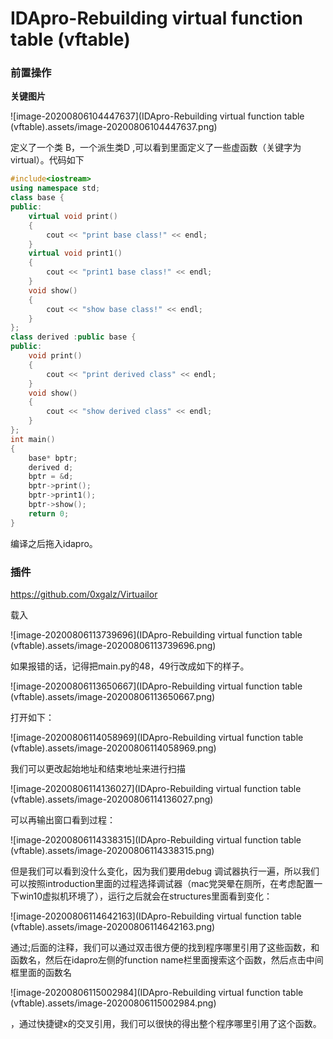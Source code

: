 # IDApro-Rebuilding virtual function table (vftable)

### 前置操作

**关键图片**

![image-20200806104447637](IDApro-Rebuilding virtual function table (vftable).assets/image-20200806104447637.png)

定义了一个类 B，一个派生类D ,可以看到里面定义了一些虚函数（关键字为virtual）。代码如下

~~~c++
#include<iostream>
using namespace std;
class base {
public:
	virtual void print()
	{
		cout << "print base class!" << endl;
	}
	virtual void print1()
	{
		cout << "print1 base class!" << endl;
	}
	void show()
	{
		cout << "show base class!" << endl;
	}
};
class derived :public base {
public:
	void print()
	{
		cout << "print derived class" << endl;
	}
	void show()
	{
		cout << "show derived class" << endl;
	}
};
int main()
{
	base* bptr;
	derived d;
	bptr = &d;
	bptr->print();
	bptr->print1();
	bptr->show();
	return 0;
}
~~~

编译之后拖入idapro。

### 插件

https://github.com/0xgalz/Virtuailor

载入

![image-20200806113739696](IDApro-Rebuilding virtual function table (vftable).assets/image-20200806113739696.png)

如果报错的话，记得把main.py的48，49行改成如下的样子。

![image-20200806113650667](IDApro-Rebuilding virtual function table (vftable).assets/image-20200806113650667.png)

打开如下：

![image-20200806114058969](IDApro-Rebuilding virtual function table (vftable).assets/image-20200806114058969.png)

我们可以更改起始地址和结束地址来进行扫描

![image-20200806114136027](IDApro-Rebuilding virtual function table (vftable).assets/image-20200806114136027.png)

可以再输出窗口看到过程：

![image-20200806114338315](IDApro-Rebuilding virtual function table (vftable).assets/image-20200806114338315.png)

但是我们可以看到没什么变化，因为我们要用debug 调试器执行一遍，所以我们可以按照introduction里面的过程选择调试器（mac党哭晕在厕所，在考虑配置一下win10虚拟机环境了），运行之后就会在structures里面看到变化：

![image-20200806114642163](IDApro-Rebuilding virtual function table (vftable).assets/image-20200806114642163.png)

通过;后面的注释，我们可以通过双击很方便的找到程序哪里引用了这些函数，和函数名，然后在idapro左侧的function name栏里面搜索这个函数，然后点击中间框里面的函数名

![image-20200806115002984](IDApro-Rebuilding virtual function table (vftable).assets/image-20200806115002984.png)

，通过快捷键x的交叉引用，我们可以很快的得出整个程序哪里引用了这个函数。







